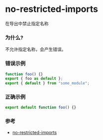 # no-restricted-imports

在导出中禁止指定名称

### 为什么?

不允许指定名称，会产生错误。

### 错误示例

```js
function foo() {}
export { foo as default };
export { default } from "some_module";

```

### 正确示例

```js
export default function foo() {}
```

### 参考

- [no-restricted-imports](https://eslint.org/docs/rules/no-restricted-imports)

